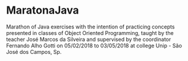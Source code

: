 # MaratonaJava
Marathon of Java exercises with the intention of practicing concepts presented in classes of Object Oriented Programming, taught by the teacher José Marcos da Silveira and supervised by the coordinator Fernando Alho Gotti on 05/02/2018 to 03/05/2018 at college Unip - São José dos Campos, Sp.

